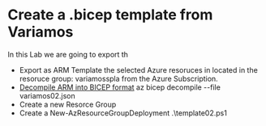 # Create a .bicep template from Variamos

In this Lab we are going to export th

- Export as ARM Template the selected Azure resoruces in located in the resoruce group: variamosspla from the Azure Subscription.
- [Decompile ARM into BICEP format](https://docs.microsoft.com/en-us/azure/azure-resource-manager/bicep/decompile?tabs=azure-cli)
    az bicep decompile --file variamos02.json
- Create a new Resorce Group
- Create a New-AzResourceGroupDeployment
    .\template02.ps1


